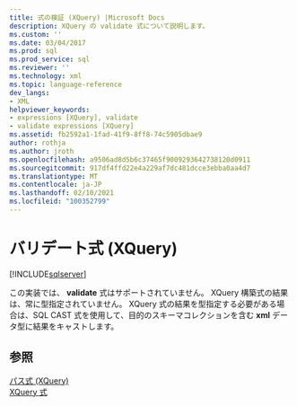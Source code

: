 ```yaml
---
title: 式の検証 (XQuery) |Microsoft Docs
description: XQuery の validate 式について説明します。
ms.custom: ''
ms.date: 03/04/2017
ms.prod: sql
ms.prod_service: sql
ms.reviewer: ''
ms.technology: xml
ms.topic: language-reference
dev_langs:
- XML
helpviewer_keywords:
- expressions [XQuery], validate
- validate expressions [XQuery]
ms.assetid: fb2592a1-1fad-41f9-8ff8-74c5905dbae9
author: rothja
ms.author: jroth
ms.openlocfilehash: a9506ad8d5b6c37465f9009293642738120d0911
ms.sourcegitcommit: 917df4ffd22e4a229af7dc481dcce3ebba0aa4d7
ms.translationtype: MT
ms.contentlocale: ja-JP
ms.lasthandoff: 02/10/2021
ms.locfileid: "100352799"
---
```

# <a name="validate-expressions-xquery"></a>バリデート式 (XQuery)
[!INCLUDE[sqlserver](../includes/applies-to-version/sqlserver.md)]

  この実装では、 **validate** 式はサポートされていません。 XQuery 構築式の結果は、常に型指定されていません。 XQuery 式の結果を型指定する必要がある場合は、SQL CAST 式を使用して、目的のスキーマコレクションを含む **xml** データ型に結果をキャストします。  
  
## <a name="see-also"></a>参照  
 [パス式 &#40;XQuery&#41;](../xquery/path-expressions-xquery.md)   
 [XQuery 式](../xquery/xquery-expressions.md)  
  
  
